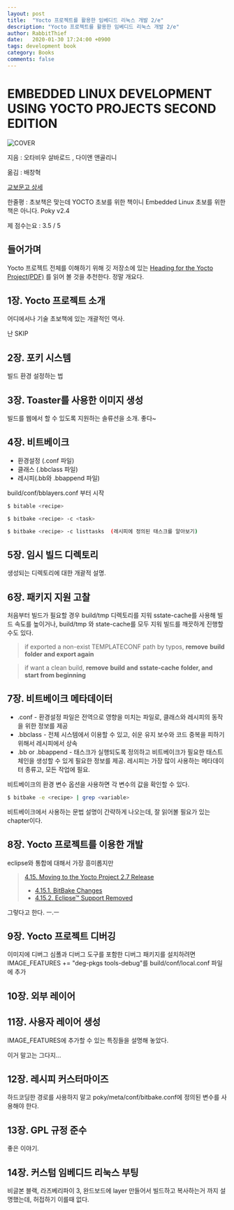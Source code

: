 ```yaml
---
layout: post
title:  "Yocto 프로젝트를 활용한 임베디드 리눅스 개발 2/e"
description: "Yocto 프로젝트를 활용한 임베디드 리눅스 개발 2/e"
author: RabbitThief
date:   2020-01-30 17:24:00 +0900
tags: development book 
category: Books
comments: false
---
```



# EMBEDDED LINUX DEVELOPMENT USING YOCTO PROJECTS SECOND EDITION

![COVER](http://image.kyobobook.co.kr/images/book/xlarge/894/x9791161751894.jpg)

지음 : 오타비우 살바로드 , 다이앤 앤골리니

옮김 : 배창혁

[교보문고 상세](http://www.kyobobook.co.kr/product/detailViewKor.laf?ejkGb=KOR&mallGb=KOR&barcode=9791161751894&orderClick=LAG&Kc=#N)

한줄평 : 초보책은 맞는데 YOCTO 초보를 위한 책이니 Embedded Linux 초보를 위한 책은 아니다. Poky v2.4

제 점수는요 : 3.5 / 5



## 들어가며

Yocto 프로젝트 전체를 이해하기 위해 깃 저장소에 있는 [Heading for the Yocto Project(PDF)](https://github.com/CollaborativeWritersHub/heading-for-the-yocto-project/releases) 를 읽어 볼 것을 추천한다.  정말 개요다.



## 1장. Yocto 프로젝트 소개

어디에서나 기술 초보책에 있는 개괄적인 역사. 

난 SKIP



## 2장. 포키 시스템

빌드 환경 설정하는 법



## 3장. Toaster를 사용한 이미지 생성

빌드를 웹에서 할 수 있도록 지원하는 솔류션을 소개.  좋다~



## 4장. 비트베이크

- 환경설정 (.conf 파일)
- 클래스 (.bbclass 파일)
- 레시피(.bb와 .bbappend 파일)

build/conf/bblayers.conf 부터 시작



```bash
$ bitable <recipe>

$ bitbake <recipe> -c <task>

$ bitbake <recipe> -c listtasks  (레시피에 정의된 태스크를 알아보기)
```



## 5장. 임시 빌드 디렉토리

생성되는 디렉토리에 대한 개괄적 설명.



## 6장. 패키지 지원 고찰

처음부터 빌드가 필요할 경우 build/tmp 디렉토리를 지워 sstate-cache를 사용해 빌드 속도를 높이거나, build/tmp 와 state-cache를 모두 지워 빌드를 깨끗하게 진행할 수도 있다. 

> if exported a non-exist TEMPLATECONF path by typos, **remove** **build** **folder and export again** 



> if want a clean build, **remove** **build** **and** **sstate-cache** **folder, and start from beginning** 



## 7장. 비트베이크 메타데이터

- .conf - 환경설정 파일은 전역으로 영향을 미치는 파일로, 클래스와 레시피의 동작을 위한 정보를 제공
- .bbclass - 전체 시스템에서 이용할 수 있고, 쉬운 유지 보수와 코드 중복을 피하기 위해서 레시피에서 상속
- .bb or .bbappend - 태스크가 실행되도록 정의하고 비트베이크가 필요한 태스트 체인을 생성할 수 있게 필요한 정보를 제공.  레시피는 가장 많이 사용하는 메타데이터 종류고, 모든 작업에 필요.



비트베이크의 환경 변수 옵션을 사용하면 각 변수의 값을 확인할 수 있다.

```bash
$ bitbake -e <recipe> | grep <variable>
```



비트베이크에서 사용하는 문법 설명이 간략하게 나오는데, 잘 읽어볼 필요가 있는 chapter이다.



## 8장. Yocto 프로젝트를 이용한 개발

eclipse와 통합에 대해서 가장 흥미롭지만 

> [4.15. Moving to the Yocto Project 2.7 Release](https://www.yoctoproject.org/docs/3.0/ref-manual/ref-manual.html#moving-to-the-yocto-project-2.7-release)
>
> - [4.15.1. BitBake Changes](https://www.yoctoproject.org/docs/3.0/ref-manual/ref-manual.html#migration-2.7-bitbake-changes)
> - [4.15.2. Eclipse™ Support Removed](https://www.yoctoproject.org/docs/3.0/ref-manual/ref-manual.html#migration-2.7-eclipse-support-dropped)

그렇다고 한다. ㅡ.ㅡ



## 9장. Yocto 프로젝트 디버깅

이미지에 디버그 심폴과 디버그 도구를 포함한 디버그 패키지를 설치하려면 IMAGE_FEATURES += "deg-pkgs tools-debug"를 build/conf/local.conf 파일에 추가



## 10장. 외부 레이어

## 11장. 사용자 레이어 생성

IMAGE_FEATURES에 추가할 수 있는 특징들을 설명해 놓았다. 

이거 말고는 그다지...



## 12장. 레시피 커스터마이즈

하드코딩한 경로를 사용하지 말고 poky/meta/conf/bitbake.conf에 정의된 변수를 사용해야 한다.



## 13장. GPL 규정 준수

좋은 이야기.



## 14장. 커스텀 임베디드 리눅스 부팅

비글본 블랙, 라즈베리파이 3, 완드보드에 layer 만들어서 빌드하고 복사하는거 까지 설명했는데, 허접하기 이를때 없다.





